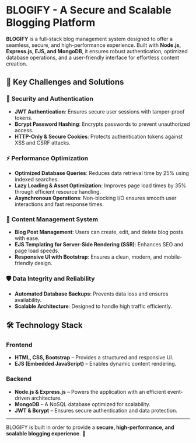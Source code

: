 # BLOGIFY - A Secure and Scalable Blogging Platform  

**BLOGIFY** is a full-stack blog management system designed to offer a seamless, secure, and high-performance experience. Built with **Node.js, Express.js, EJS, and MongoDB**, it ensures robust authentication, optimized database operations, and a user-friendly interface for effortless content creation.  

## 🔹 Key Challenges and Solutions  

### 🔐 **Security and Authentication**  
- **JWT Authentication**: Ensures secure user sessions with tamper-proof tokens.  
- **Bcrypt Password Hashing**: Encrypts passwords to prevent unauthorized access.  
- **HTTP-Only & Secure Cookies**: Protects authentication tokens against XSS and CSRF attacks.  

### ⚡ **Performance Optimization**  
- **Optimized Database Queries**: Reduces data retrieval time by 25% using indexed searches.  
- **Lazy Loading & Asset Optimization**: Improves page load times by 35% through efficient resource handling.  
- **Asynchronous Operations**: Non-blocking I/O ensures smooth user interactions and fast response times.  

### 📝 **Content Management System**  
- **Blog Post Management**: Users can create, edit, and delete blog posts with ease.  
- **EJS Templating for Server-Side Rendering (SSR)**: Enhances SEO and page load speeds.  
- **Responsive UI with Bootstrap**: Ensures a clean, modern, and mobile-friendly design.  

### 🛡️ **Data Integrity and Reliability**  
- **Automated Database Backups**: Prevents data loss and ensures availability.  
- **Scalable Architecture**: Designed to handle high traffic efficiently.  

## 🛠️ Technology Stack  

### **Frontend**  
- **HTML, CSS, Bootstrap** – Provides a structured and responsive UI.  
- **EJS (Embedded JavaScript)** – Enables dynamic content rendering.  

### **Backend**  
- **Node.js & Express.js** – Powers the application with an efficient event-driven architecture.  
- **MongoDB** – A NoSQL database optimized for scalability.  
- **JWT & Bcrypt** – Ensures secure authentication and data protection.   

---  

BLOGIFY is built in order to provide a **secure, high-performance, and scalable blogging experience**. 🚀  
